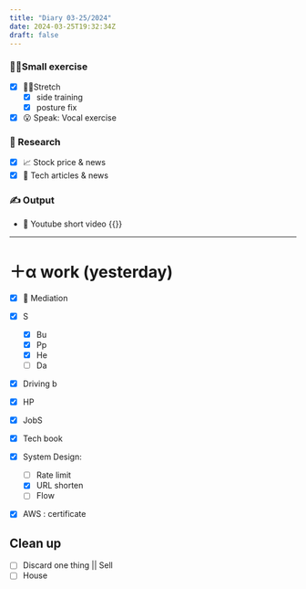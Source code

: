 ```yaml
---
title: "Diary 03-25/2024"  
date: 2024-03-25T19:32:34Z
draft: false
---
```


### 🧘‍♀️Small exercise

- [x]  🧎‍♀️Stretch
    - [x]  side training
    - [x]  posture fix
- [x]  😮 Speak: Vocal exercise

### 👀 Research

- [x]  📈 Stock price & news
- [x]  👾 Tech articles & news

### ✍️ Output

- 🎥 Youtube short video {{<youtube g8Fs3__gkrQ>}}

---

# ＋α work (yesterday)

- [x]  🧘 Mediation
- [x]  S
    - [x]  Bu
    - [x]  Pp
    - [x]  He
    - [ ]  Da
- [x]  Driving b
- [x]  HP
- [x]  JobS
- [x]  Tech book

- [x]  System Design:
    - [ ]  Rate limit
    - [x]  URL shorten
    - [ ]  Flow
- [x]  AWS : certificate

## Clean up

- [ ]  Discard one thing || Sell
- [ ]  House